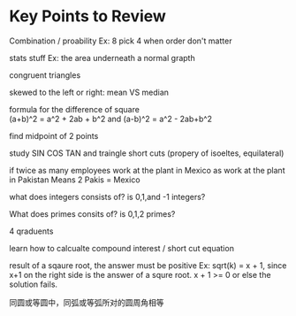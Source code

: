 # Key Points to Review

Combination / proability
Ex: 8 pick 4 when order don't matter

stats stuff
Ex: the area underneath a normal grapth

congruent triangles

skewed to the left or right: mean VS median

formula for the difference of square  
(a+b)^2 = a^2 + 2ab + b^2 and (a-b)^2 = a^2 - 2ab+b^2

find midpoint of 2 points

study SIN COS TAN and traingle short cuts (propery of isoeltes, equilateral)

if twice as many employees work at the plant in Mexico as work at the plant in Pakistan Means 2 Pakis = Mexico

what does integers consists of? is 0,1,and -1 integers?

What does primes consits of? is 0,1,2 primes?

4 qraduents

learn how to calcualte compound interest / short cut equation

result of a sqaure root, the answer must be positive
Ex: sqrt(k) = x + 1, since x+1 on the right side is the answer of a squre root.
x + 1 >= 0 or else the solution fails.

同圆或等圆中，同弧或等弧所对的圆周角相等



